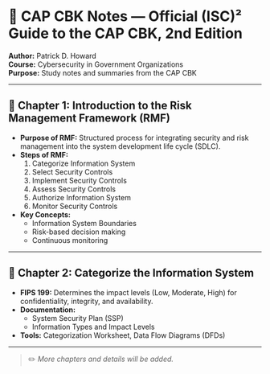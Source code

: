 # 📘 CAP CBK Notes — Official (ISC)² Guide to the CAP CBK, 2nd Edition
**Author:** Patrick D. Howard  
**Course:** Cybersecurity in Government Organizations  
**Purpose:** Study notes and summaries from the CAP CBK

---

## 📖 Chapter 1: Introduction to the Risk Management Framework (RMF)

- **Purpose of RMF:** Structured process for integrating security and risk management into the system development life cycle (SDLC).
- **Steps of RMF:**
  1. Categorize Information System
  2. Select Security Controls
  3. Implement Security Controls
  4. Assess Security Controls
  5. Authorize Information System
  6. Monitor Security Controls
- **Key Concepts:**
  - Information System Boundaries
  - Risk-based decision making
  - Continuous monitoring

---

## 📖 Chapter 2: Categorize the Information System

- **FIPS 199:** Determines the impact levels (Low, Moderate, High) for confidentiality, integrity, and availability.
- **Documentation:**
  - System Security Plan (SSP)
  - Information Types and Impact Levels
- **Tools:** Categorization Worksheet, Data Flow Diagrams (DFDs)

---

> ✏️ *More chapters and details will be added.*

